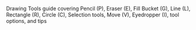 Drawing Tools guide covering Pencil (P), Eraser (E), Fill Bucket (G), Line (L), Rectangle (R), Circle (C), Selection tools, Move (V), Eyedropper (I), tool options, and tips
